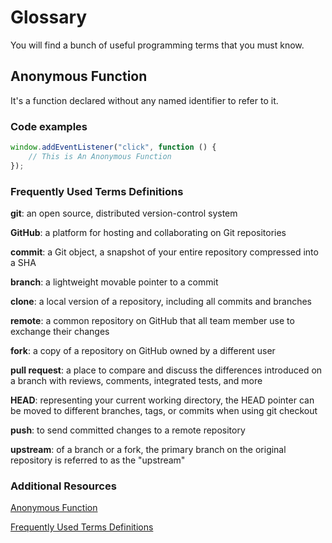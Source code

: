 # Glossary

You will find a bunch of useful programming terms that you must know.

## Anonymous Function

It's a function declared without any named identifier to refer to it.

### Code examples

```javascript
window.addEventListener("click", function () {
    // This is An Anonymous Function
});
```

### Frequently Used Terms Definitions
**git**: an open source, distributed version-control system

**GitHub**: a platform for hosting and collaborating on Git repositories

**commit**: a Git object, a snapshot of your entire repository compressed into a SHA

**branch**: a lightweight movable pointer to a commit

**clone**: a local version of a repository, including all commits and branches

**remote**: a common repository on GitHub that all team member use to exchange their changes

**fork**: a copy of a repository on GitHub owned by a different user

**pull request**: a place to compare and discuss the differences introduced on a branch with reviews, comments, integrated
tests, and more

**HEAD**: representing your current working directory, the HEAD pointer can be moved to different branches, tags, or commits
when using git checkout

**push**: to send committed changes to a remote repository

**upstream**: of a branch or a fork, the primary branch on the original repository is referred to as the "upstream"

### Additional Resources

[Anonymous Function](https://en.wikipedia.org/wiki/Anonymous_function)

[Frequently Used Terms Definitions](https://docs.github.com/en/get-started/quickstart/github-glossary)
